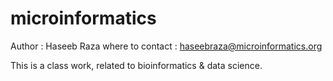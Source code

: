 # microinformatics
Author : Haseeb Raza
where to contact : haseebraza@microinformatics.org

This is a class work, related to bioinformatics &amp; data science.
